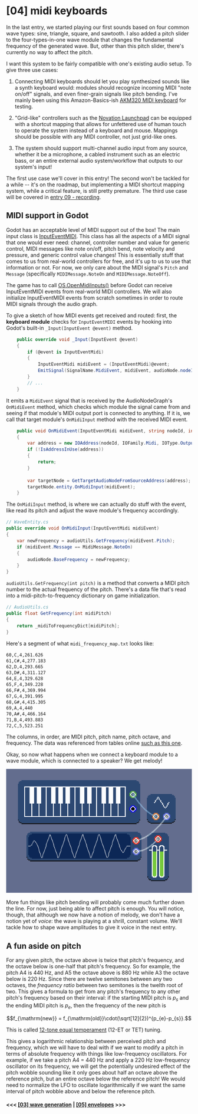 # \[04\] midi keyboards

In the last entry, we started playing our first sounds based on four common wave types: sine, triangle, square, and sawtooth. I also added a pitch slider to the four-types-in-one wave module that changes the fundamental frequency of the generated wave. But, other than this pitch slider, there's currently no way to affect the pitch.

I want this system to be fairly compatible with one's existing audio setup. To give three use cases:

1. Connecting MIDI keyboards should let you play synthesized sounds like a synth keyboard would: modules should recognize incoming MIDI "note on/off" signals, and even finer-grain signals like pitch bending. I've mainly been using this Amazon-Basics-ish [AKM320 MIDI keyboard](http://midiplus.com/html/akm320.html) for testing.

2. "Grid-like" controllers such as the [Novation Launchpad](https://us.novationmusic.com/launchpad) can be equipped with a shortcut mapping that allows for unfettered use of human touch to operate the system instead of a keyboard and mouse. Mappings should be possible with any MIDI controller, not just grid-like ones.

3. The system should support multi-channel audio input from any source, whether it be a microphone, a cabled instrument such as an electric bass, or an entire external audio system/workflow that outputs to our system's input!

The first use case we'll cover in this entry! The second won't be tackled for a while -- it's on the roadmap, but implementing a MIDI shortcut mapping system, while a critical feature, is still pretty premature. The third use case will be covered in [entry 09 - recording](./09_recording.md).

## MIDI support in Godot

Godot has an acceptable level of MIDI support out of the box! The main input class is [InputEventMIDI](https://docs.godotengine.org/en/stable/classes/class_inputeventmidi.html). This class has all the aspects of a MIDI signal that one would ever need: channel, controller number and value for generic control, MIDI messages like note on/off, pitch bend, note velocity and pressure, and generic control value changes! This is essentially stuff that comes to us from real-world controllers for free, and it's up to us to use that information or not. For now, we only care about the MIDI signal's `Pitch` and `Message` (specifically `MIDIMessage.NoteOn` and `MIDIMessage.NoteOff`).

The game has to call [OS.OpenMidiInputs()](https://docs.godotengine.org/en/stable/classes/class_os.html#class-os-method-open-midi-inputs) before Godot can receive InputEventMIDI events from real-world MIDI controllers. We will also initialize InputEventMIDI events from scratch sometimes in order to route MIDI signals through the audio graph.

To give a sketch of how MIDI events get received and routed: first, the **keyboard module** checks for `InputEventMIDI` events by hooking into Godot's built-in `_Input(InputEvent @event)` method.

```C#
    public override void _Input(InputEvent @event)
    {
        if (@event is InputEventMidi)
        {
			InputEventMidi midiEvent = (InputEventMidi)@event;
			EmitSignal(SignalName.MidiEvent, midiEvent, audioNode.nodeId, midiOutput.index);
        }
        // ...
    }
```

It emits a `MidiEvent` signal that is received by the AudioNodeGraph's `OnMidiEvent` method, which checks which module the signal came from and seeing if that module's MIDI output port is connected to anything. If it is, we call that target module's `OnMidiInput` method with the received MIDI event.

```C#
    public void OnMidiEvent(InputEventMidi midiEvent, string nodeId, int index)
    {
        var address = new IOAddress(nodeId, IOFamily.Midi, IOType.Output, index);
        if (!IsAddressInUse(address))
        {
            return;
        }

        var targetNode = GetTargetAudioNodeFromSourceAddress(address);
        targetNode.entity.OnMidiInput(midiEvent);
    }
```

The `OnMidiInput` method, is where we can actually do stuff with the event, like read its pitch and adjust the wave module's frequency accordingly.

```C#
// WaveEntity.cs
public override void OnMidiInput(InputEventMidi midiEvent)
{
    var newFrequency = audioUtils.GetFrequency(midiEvent.Pitch);
    if (midiEvent.Message == MidiMessage.NoteOn)
    {
        audioNode.BaseFrequency = newFrequency;
    }
}
```

`audioUtils.GetFrequency(int pitch)` is a method that converts a MIDI pitch number to the actual frequency of the pitch. There's a data file that's read into a midi-pitch-to-frequency dictionary on game initialization.

```C#
// AudioUtils.cs
public float GetFrequency(int midiPitch)
{
    return _midiToFrequencyDict[midiPitch];
}
```

Here's a segment of what `midi_frequency_map.txt` looks like:

```
60,C,4,261.626
61,C#,4,277.183
62,D,4,293.665
63,D#,4,311.127
64,E,4,329.628
65,F,4,349.228
66,F#,4,369.994
67,G,4,391.995
68,G#,4,415.305
69,A,4,440
70,A#,4,466.164
71,B,4,493.883
72,C,5,523.251
```

The columns, in order, are MIDI pitch, pitch name, pitch octave, and frequency. The data was referenced from tables online [such as this one](http://midi.teragonaudio.com/tutr/notefreq.htm).

Okay, so now what happens when we connect a keyboard module to a wave module, which is connected to a speaker? We get melody!

![](../images/keyboard-placeholder.png)

More fun things like pitch bending will probably come much further down the line. For now, just being able to affect pitch is enough. You will notice, though, that although we now have a notion of melody, we don't have a notion yet of *voice*: the wave is playing at a shrill, constant volume. We'll tackle how to shape wave amplitudes to give it voice in the next entry.

## A fun aside on pitch

For any given pitch, the octave above is twice that pitch's frequency, and the octave below is one-half that pitch's frequency. So for example, the pitch A4 is 440 Hz, and A5 the octave above is 880 Hz while A3 the octave below is 220 Hz. Since there are twelve semitones between any two octaves, the *frequency ratio* between two semitones is the twelth root of two. This gives a formula to get from any pitch's frequency to any other pitch's frequency based on their interval: if the starting MIDI pitch is $p_s$ and the ending MIDI pitch is $p_e$, then the frequency of the new pitch is

$$f_{\mathrm{new}} = f_{\mathrm{old}}\cdot(\sqrt[12]{2})^{p_{e}-p_{s}}.$$

This is called [12-tone equal temperament](https://en.wikipedia.org/wiki/12_equal_temperament) (12-ET or TET) tuning.

This gives a logarithmic relationship between perceived pitch and frequency, which we will have to deal with if we want to modify a pitch in terms of absolute frequency with things like low-frequency oscillators. For example, if we take a pitch A4 = 440 Hz and apply a 220 Hz low-frequency oscillator on its frequency, we will get the potentially undesired effect of the pitch wobble sounding like it only goes about half an octave above the reference pitch, but an entire octave below the reference pitch! We would need to normalize the LFO to oscillate logarithmically if we want the same interval of pitch wobble above and below the reference pitch.

#### <<< [\[03\] wave generation](./03_wave-generation.md) | [\[05\] envelopes](./05_envelopes.md) >>>